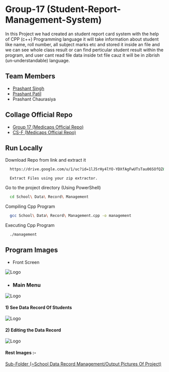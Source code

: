 
# Group-17 (Student-Report-Management-System)


In this Project we had created an student report card system with the help of CPP (c++) Programming language it will take information about student like name,       roll number, all subject marks etc and stored it inside an file and we can see whole class result or can find perticular student result within the program, and     user cant read file data inside txt file cauz it will be in zibrish (un-understandable) language.


## Team Members

- [Prashant Singh](https://www.linkedin.com/in/prashant-ranjan-singh-b9b6b9217/)
- [Prashant Patil](https://www.linkedin.com/in/prashant-patil-66a930156/)
- Prashant Chaurasiya
## Collage Official Repo

- [Group 17 (Medicaps Official Repo)](https://github.com/OOP-Projects-By-CS-F/Group-17-Student-Report-Management-System)
- [CS-F (Medicaps Official Repo)](https://github.com/orgs/OOP-Projects-By-CS-F/repositories)

## Run Locally

Download Repo from link and extract it

```bash
  https://drive.google.com/u/1/uc?id=1lJ5rHy4lYO-YDXfAgFwUTsTau06SOfQZ&export=download
```
```
  Extract Files using your zip extractor.
```



Go to the project directory (Using PowerShell)

```bash
  cd School\ Data\ Record\ Management
```

Compiling Cpp Program

```bash
  gcc School\ Data\ Record\ Management.cpp -o management
```

Executing Cpp Program

```bash
  ./management
```


## Program Images

- Front Screen
 
![Logo](https://raw.githubusercontent.com/Prashant-ranjan-singh-123/MyAllProgramsInOneRepo/main/2\)%20C%2B%2B%20Language/School%20Data%20Record%20Management/Output%20Pictures%20Of%20Project/Front%20Screen.png)

- ### Main Menu

![Logo](https://raw.githubusercontent.com/Prashant-ranjan-singh-123/MyAllProgramsInOneRepo/main/2\)%20C%2B%2B%20Language/School%20Data%20Record%20Management/Output%20Pictures%20Of%20Project/Main%20Menu.png)

#### 1) See Data Record Of Students

![Logo](https://raw.githubusercontent.com/Prashant-ranjan-singh-123/MyAllProgramsInOneRepo/main/2\)%20C%2B%2B%20Language/School%20Data%20Record%20Management/Output%20Pictures%20Of%20Project/Result%20Menu.png)

#### 2) Editing the Data Record

![Logo](https://raw.githubusercontent.com/Prashant-ranjan-singh-123/MyAllProgramsInOneRepo/main/2\)%20C%2B%2B%20Language/School%20Data%20Record%20Management/Output%20Pictures%20Of%20Project/Entry%20Menu.png)

#### Rest Images :-

[Sub-Folder (~School Data Record Management/Output Pictures Of Project)](https://github.com/Prashant-ranjan-singh-123/MyAllProgramsInOneRepo/tree/main/2\)%20C%2B%2B%20Language/School%20Data%20Record%20Management/Output%20Pictures%20Of%20Project)
